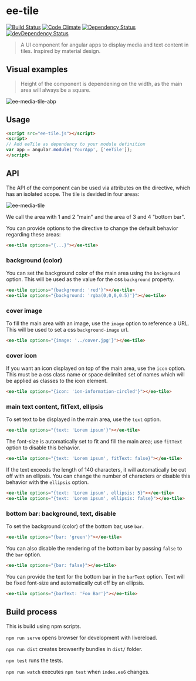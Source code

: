# ee-tile
[![Build Status](https://travis-ci.org/excellenteasy/ee-tile.svg?branch=master)](https://travis-ci.org/excellenteasy/ee-tile)
[![Code Climate](https://codeclimate.com/github/excellenteasy/ee-tile/badges/gpa.svg)](https://codeclimate.com/github/excellenteasy/ee-tile)
[![Dependency Status](https://david-dm.org/excellenteasy/ee-tile.svg)](https://david-dm.org/excellenteasy/ee-tile)
[![devDependency Status](https://david-dm.org/excellenteasy/ee-tile/dev-status.svg)](https://david-dm.org/excellenteasy/ee-tile#info=devDependencies)

> A UI component for angular apps to display media and text content in tiles. Inspired by material design.

## Visual examples

> Height of the component is dependening on the width, as the main area will always be a square.

![ee-media-tile-abp](https://cloud.githubusercontent.com/assets/908242/5782416/02fb453c-9dbb-11e4-95e1-4de615a02fe8.png)

## Usage

```html
<script src="ee-tile.js"></script>
<script>
// Add eeTile as dependency to your module definition
var app = angular.module('YourApp', ['eeTile']);
</script>
```

## API

The API of the component can be used via attributes on the directive, which has an isolated scope. The tile is devided in four areas:

![ee-media-tile](https://cloud.githubusercontent.com/assets/908242/5564186/c7c1f33c-8eae-11e4-8272-03a515af1111.png)

We call the area with 1 and 2 "main" and the area of 3 and 4 "bottom bar".

You can provide options to the directive to change the default behavior regarding these areas:

```html
<ee-tile options="{...}"></ee-tile>
```

### background (color)
You can set the background color of the main area using the `background` option. This will be used as the value for the css `background` property.

```html
<ee-tile options="{background: 'red'}"></ee-tile>
<ee-tile options="{background: 'rgba(0,0,0,0.5)'}"></ee-tile>
```

### cover image

To fill the main area with an image, use the `image` option to reference a URL. This will be used to set a css `background-image` url.

```html
<ee-tile options="{image: '../cover.jpg'}"></ee-tile>
```

### cover icon

If you want an icon displayed on top of the main area, use the `icon` option. This must be a css class name or space delimited set of names which will be applied as classes to the icon element.

```html
<ee-tile options="{icon: 'ion-information-circled'}"></ee-tile>
```

### main text content, fitText, ellipsis
To set text to be displayed in the main area, use the `text` option.

```html
<ee-tile options="{text: 'Lorem ipsum'}"></ee-tile>
```

The font-size is automatically set to fit and fill the main area; use `fitText` option to disable this behavior.

```html
<ee-tile options="{text: 'Lorem ipsum', fitText: false}"></ee-tile>
```

If the text exceeds the length of 140 characters, it will automatically be cut off with an ellipsis. You can change the number of characters or disable this behavior with the `ellipsis` option.

```html
<ee-tile options="{text: 'Lorem ipsum', ellipsis: 5}"></ee-tile>
<ee-tile options="{text: 'Lorem ipsum', ellipsis: false}"></ee-tile>
```

### bottom bar: background, text, disable

To set the background (color) of the bottom bar, use `bar`.

```html
<ee-tile options="{bar: 'green'}"></ee-tile>
```

You can also disable the rendering of the bottom bar by passing `false` to the `bar` option.

```html
<ee-tile options="{bar: false}"></ee-tile>
```

You can provide the text for the bottom bar in the `barText` option. Text will be fixed font-size and automatically cut off by an ellipsis.

```html
<ee-tile options="{barText: 'Foo Bar'}"></ee-tile>
```


## Build process

This is build using npm scripts.

`npm run serve` opens browser for development with livereload.

`npm run dist` creates browserify bundles in `dist/` folder.

`npm test` runs the tests.

`npm run watch` executes `npm test` when `index.es6` changes.
